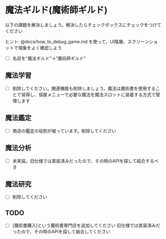 # 魔法ギルド(魔術師ギルド)

以下の課題を解決しましょう。解決したらチェックボックスにチェックをつけてください

ヒント: @docs/how_to_debug_game.md を使って、UI階層、スクリーンショットで現象をよく確認しよう

* [ ] 名前を"魔法ギルド"->"魔術師ギルド"

## 魔法学習

* [ ] 削除してください。関連機能も削除しましょう。魔法は魔術書を使用することで習得し、宿屋メニューで必要な魔法を魔法スロットに装着する方式で管理します

## 魔法鑑定

* [ ] 商店の鑑定の役割が被っています。削除してください

## 魔法分析

* [ ] 未実装。旧仕様では実装済みだったので、その時のAPIを探して結合するべき

## 魔法研究

* [ ] 削除してください

## TODO

* [ ] [魔術書購入]という魔術書専門店を追加してください
旧仕様では実装済みだったので、その時のAPIを探して結合してください
